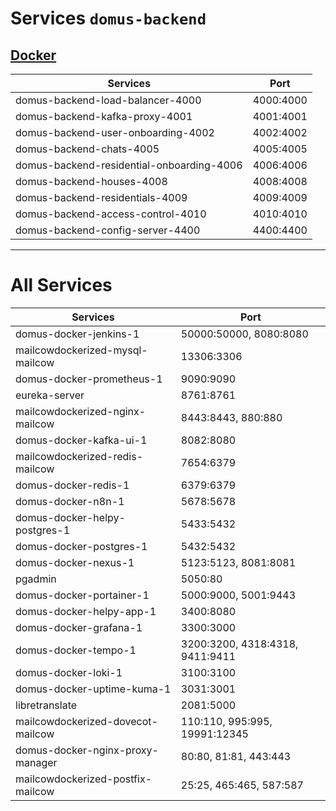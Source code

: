 # Services `domus-backend`

## [Docker](https://docker.domus.club/)

| Services                                  | Port |
| ----------------------------------------- | -------------- |
| domus-backend-load-balancer-4000          | 4000:4000      |
| domus-backend-kafka-proxy-4001            | 4001:4001      |
| domus-backend-user-onboarding-4002        | 4002:4002      |
| domus-backend-chats-4005                  | 4005:4005      |
| domus-backend-residential-onboarding-4006 | 4006:4006      |
| domus-backend-houses-4008                 | 4008:4008      |
| domus-backend-residentials-4009           | 4009:4009      |
| domus-backend-access-control-4010         | 4010:4010      |
| domus-backend-config-server-4400          | 4400:4400      |
---

# All Services

| Services                          | Port               |
| --------------------------------- | ------------------------------- |
| domus-docker-jenkins-1            | 50000:50000, 8080:8080          |
| mailcowdockerized-mysql-mailcow   | 13306:3306                      |
| domus-docker-prometheus-1         | 9090:9090                       |
| eureka-server                     | 8761:8761                       |
| mailcowdockerized-nginx-mailcow   | 8443:8443, 880:880              |
| domus-docker-kafka-ui-1           | 8082:8080                       |
| mailcowdockerized-redis-mailcow   | 7654:6379                       |
| domus-docker-redis-1              | 6379:6379                       |
| domus-docker-n8n-1                | 5678:5678                       |
| domus-docker-helpy-postgres-1     | 5433:5432                       |
| domus-docker-postgres-1           | 5432:5432                       |
| domus-docker-nexus-1              | 5123:5123, 8081:8081            |
| pgadmin                           | 5050:80                         |
| domus-docker-portainer-1          | 5000:9000, 5001:9443            |
| domus-docker-helpy-app-1          | 3400:8080                       |
| domus-docker-grafana-1            | 3300:3000                       |
| domus-docker-tempo-1              | 3200:3200, 4318:4318, 9411:9411 |
| domus-docker-loki-1               | 3100:3100                       |
| domus-docker-uptime-kuma-1        | 3031:3001                       |
| libretranslate                    | 2081:5000                       |
| mailcowdockerized-dovecot-mailcow | 110:110, 995:995, 19991:12345   |
| domus-docker-nginx-proxy-manager  | 80:80, 81:81, 443:443           |
| mailcowdockerized-postfix-mailcow | 25:25, 465:465, 587:587         |
